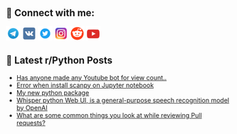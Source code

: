 ## 🔎 Connect with me:
[<img src="https://github.com/bullbesh/bullbesh/blob/main/images/Telegram.png" width="32" height="32" />](https://t.me/bullbesh)
[<img src="https://github.com/bullbesh/bullbesh/blob/main/images/VK.png" width="32" height="32" />](https://vk.com/bullbesh)
[<img src="https://github.com/bullbesh/bullbesh/blob/main/images/Twitter.png" width="32" height="32" />](https://twitter.com/bullbesh1)
[<img src="https://github.com/bullbesh/bullbesh/blob/main/images/Instagram.png" width="32" height="32" />](https://www.instagram.com/bullbesh)
[<img src="https://github.com/bullbesh/bullbesh/blob/main/images/Reddit.png" width="32" height="32" />](https://www.reddit.com/user/bullbesh)
[<img src="https://github.com/bullbesh/bullbesh/blob/main/images/YouTube.png" width="32" height="32" />](https://www.youtube.com/channel/UCtfjRs6uzgq5mfm8S06WTcg)

## 📕 Latest r/Python Posts
<!-- BLOG-POST-LIST:START -->
- [Has anyone made any Youtube bot for view count..](https://www.reddit.com/r/Python/comments/xterov/has_anyone_made_any_youtube_bot_for_view_count/)
- [Error when install scanpy on Jupyter notebook](https://www.reddit.com/r/Python/comments/xtdczj/error_when_install_scanpy_on_jupyter_notebook/)
- [My new python package](https://www.reddit.com/r/Python/comments/xtcule/my_new_python_package/)
- [Whisper python Web UI, is a general-purpose speech recognition model by OpenAI](https://www.reddit.com/r/Python/comments/xtcfcl/whisper_python_web_ui_is_a_generalpurpose_speech/)
- [What are some common things you look at while reviewing Pull requests?](https://www.reddit.com/r/Python/comments/xtac64/what_are_some_common_things_you_look_at_while/)
<!-- BLOG-POST-LIST:END -->
